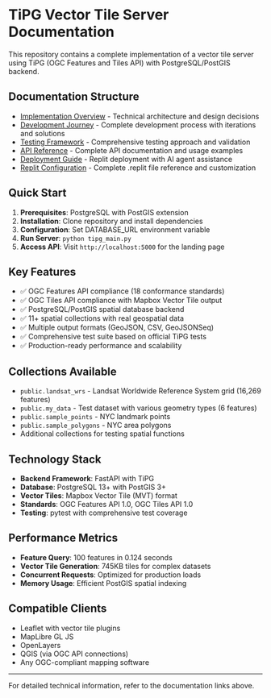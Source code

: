# TiPG Vector Tile Server Documentation

This repository contains a complete implementation of a vector tile server using TiPG (OGC Features and Tiles API) with PostgreSQL/PostGIS backend.

## Documentation Structure

- [Implementation Overview](./implementation-overview.md) - Technical architecture and design decisions
- [Development Journey](./development-journey.md) - Complete development process with iterations and solutions
- [Testing Framework](./testing-framework.md) - Comprehensive testing approach and validation
- [API Reference](./api-reference.md) - Complete API documentation and usage examples
- [Deployment Guide](./deployment-guide.md) - Replit deployment with AI agent assistance
- [Replit Configuration](./replit-configuration.md) - Complete .replit file reference and customization

## Quick Start

1. **Prerequisites**: PostgreSQL with PostGIS extension
2. **Installation**: Clone repository and install dependencies
3. **Configuration**: Set DATABASE_URL environment variable
4. **Run Server**: `python tipg_main.py`
5. **Access API**: Visit `http://localhost:5000` for the landing page

## Key Features

- ✅ OGC Features API compliance (18 conformance standards)
- ✅ OGC Tiles API compliance with Mapbox Vector Tile output
- ✅ PostgreSQL/PostGIS spatial database backend
- ✅ 11+ spatial collections with real geospatial data
- ✅ Multiple output formats (GeoJSON, CSV, GeoJSONSeq)
- ✅ Comprehensive test suite based on official TiPG tests
- ✅ Production-ready performance and scalability

## Collections Available

- `public.landsat_wrs` - Landsat Worldwide Reference System grid (16,269 features)
- `public.my_data` - Test dataset with various geometry types (6 features)
- `public.sample_points` - NYC landmark points
- `public.sample_polygons` - NYC area polygons
- Additional collections for testing spatial functions

## Technology Stack

- **Backend Framework**: FastAPI with TiPG
- **Database**: PostgreSQL 13+ with PostGIS 3+
- **Vector Tiles**: Mapbox Vector Tile (MVT) format
- **Standards**: OGC Features API 1.0, OGC Tiles API 1.0
- **Testing**: pytest with comprehensive test coverage

## Performance Metrics

- **Feature Query**: 100 features in 0.124 seconds
- **Vector Tile Generation**: 745KB tiles for complex datasets
- **Concurrent Requests**: Optimized for production loads
- **Memory Usage**: Efficient PostGIS spatial indexing

## Compatible Clients

- Leaflet with vector tile plugins
- MapLibre GL JS
- OpenLayers
- QGIS (via OGC API connections)
- Any OGC-compliant mapping software

---

For detailed technical information, refer to the documentation links above.